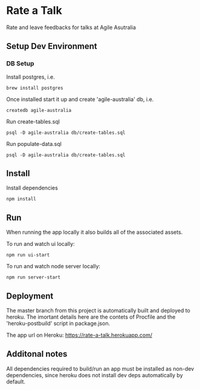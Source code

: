 # Rate a Talk

Rate and leave feedbacks for talks at Agile Asutralia

## Setup Dev Environment

### DB Setup
Install postgres, i.e.

 `brew install postgres`

Once installed start it up and create 'agile-australia' db, i.e.

  `createdb agile-australia`

Run create-tables.sql

  `psql -D agile-australia db/create-tables.sql`

Run populate-data.sql

  `psql -D agile-australia db/create-tables.sql`

## Install

Install dependencies

  `npm install`

## Run

When running the app locally it also builds all of the associated assets.

To run and watch ui locally:

  `npm run ui-start`

To run and watch node server locally:

  `npm run server-start`

## Deployment

The master branch from this project is automatically built and deployed to heroku. The imortant details here are the contets of Procfile and the 'heroku-postbuild' script in package.json.

The app url on Heroku: https://rate-a-talk.herokuapp.com/

## Additonal notes

All dependencies required to build/run an app must be installed as non-dev dependencies, since heroku does not install dev deps automatically by default.
